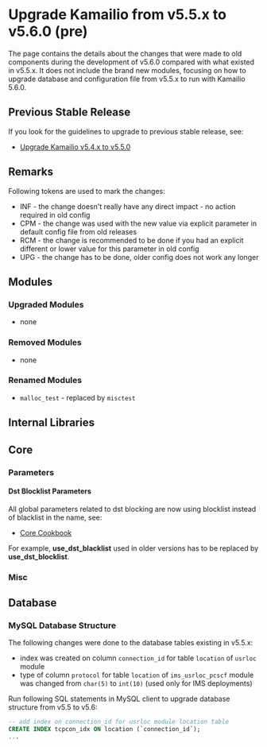 # Upgrade Kamailio from v5.5.x to v5.6.0 (pre)

The page contains the details about the changes that were made to old
components during the development of v5.6.0 compared with what existed
in v5.5.x. It does not include the brand new modules, focusing on how to
upgrade database and configuration file from v5.5.x to run with Kamailio
5.6.0.

## Previous Stable Release

If you look for the guidelines to upgrade to previous stable release,
see:

-   [Upgrade Kamailio v5.4.x to v5.5.0](5.4.x-to-5.5.0.md)

## Remarks

Following tokens are used to mark the changes:

-   INF - the change doesn't really have any direct impact - no action
    required in old config
-   CPM - the change was used with the new value via explicit parameter
    in default config file from old releases
-   RCM - the change is recommended to be done if you had an explicit
    different or lower value for this parameter in old config
-   UPG - the change has to be done, older config does not work any
    longer

## Modules

### Upgraded Modules

-   none

### Removed Modules

-   none

### Renamed Modules

-   `malloc_test` - replaced by `misctest`

## Internal Libraries

## Core

### Parameters

#### Dst Blocklist Parameters

All global parameters related to dst blocking are now using blocklist
instead of blacklist in the name, see:

-   [Core Cookbook](../../cookbooks/devel/core#blocklist_parameters)

For example, **use_dst_blacklist** used in older versions has to be
replaced by **use_dst_blocklist**.

### Misc

## Database

### MySQL Database Structure

The following changes were done to the database tables existing in v5.5.x:

- index was created on column `connection_id` for table `location` of `usrloc` module
- type of column `protocol` for table `location` of `ims_usrloc_pcscf` module was changed from `char(5)` to `int(10)` (used only for IMS deployments)

Run following SQL statements in MySQL client to upgrade database
structure from v5.5 to v5.6:

``` sql
-- add index on connection_id for usrloc module location table
CREATE INDEX tcpcon_idx ON location (`connection_id`);
...
```
